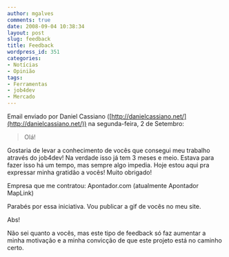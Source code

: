 ```yaml
---
author: mgalves
comments: true
date: 2008-09-04 10:38:34
layout: post
slug: feedback
title: Feedback
wordpress_id: 351
categories:
- Notícias
- Opinião
tags:
- Ferramentas
- job4dev
- Mercado
---
```


Email enviado por Daniel Cassiano ([http://danielcassiano.net/](http://danielcassiano.net/)) na segunda-feira, 2 de Setembro:


> Olá!

Gostaria de levar a conhecimento de vocês que consegui meu trabalho através do job4dev!
Na verdade isso já tem 3 meses e meio. Estava para fazer isso há um tempo, mas sempre algo impedia.
Hoje estou aqui pra expressar minha gratidão a vocês! Muito obrigado!

Empresa que me contratou: Apontador.com (atualmente Apontador MapLink)

Parabés por essa iniciativa.
Vou publicar a gif de vocês no meu site.

Abs!


Não sei quanto a vocês, mas este tipo de feedback só faz aumentar a minha motivação e a minha convicção de que este projeto está no caminho certo.
